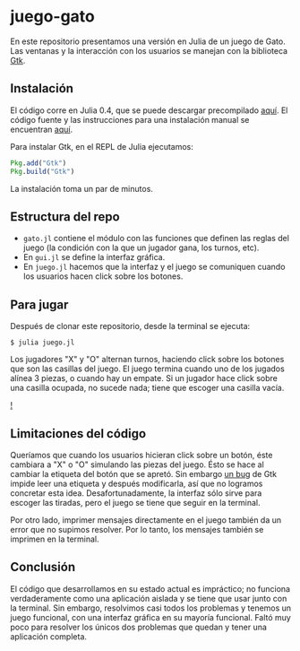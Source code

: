 # juego-gato

En este repositorio presentamos una versión en Julia de un juego de Gato. Las ventanas y la interacción con los usuarios se manejan con la biblioteca [Gtk](https://github.com/JuliaLang/Gtk.jl).


## Instalación

El código corre en Julia 0.4, que se puede descargar precompilado [aquí](http://julialang.com/). El código fuente y las instrucciones para una instalación manual se encuentran [aquí](https://github.com/JuliaLang/julia/).

Para instalar Gtk, en el REPL de Julia ejecutamos:

```julia
Pkg.add("Gtk")
Pkg.build("Gtk")
```

La instalación toma un par de minutos.


## Estructura del repo

* `gato.jl` contiene el módulo con las funciones que definen las reglas del juego (la condición con la que un jugador gana, los turnos, etc).
* En `gui.jl` se define la interfaz gráfica.
* En `juego.jl` hacemos que la interfaz y el juego se comuniquen cuando los usuarios hacen click sobre los botones.


## Para jugar

Después de clonar este repositorio, desde la terminal se ejecuta:

```
$ julia juego.jl
```

Los jugadores "X" y "O" alternan turnos, haciendo click sobre los botones que son las casillas del juego. El juego termina cuando uno de los jugados alínea 3 piezas, o cuando hay un empate. Si un jugador hace click sobre una casilla ocupada, no sucede nada; tiene que escoger una casilla vacía.

[!](./screen.tiff)


## Limitaciones del código

Queríamos que cuando los usuarios hicieran click sobre un botón, éste cambiara a "X" o "O" simulando las piezas del juego. Ésto se hace al cambiar la etiqueta del botón que se apretó. Sin embargo [un bug](https://github.com/JuliaLang/Gtk.jl/issues/161) de Gtk impide leer una etiqueta y después modificarla, así que no logramos concretar esta idea. Desafortunadamente, la interfaz sólo sirve para escoger las tiradas, pero el juego se tiene que seguir en la terminal.

Por otro lado, imprimer mensajes directamente en el juego también da un error que no supimos resolver. Por lo tanto, los mensajes también se imprimen en la terminal.


## Conclusión

El código que desarrollamos en su estado actual es impráctico; no funciona verdaderamente como una aplicación aislada y se tiene que usar junto con la terminal. Sin embargo, resolvimos casi todos los problemas y tenemos un juego funcional, con una interfaz gráfica en su mayoría funcional. Faltó muy poco para resolver los únicos dos problemas que quedan y tener una aplicación completa.
